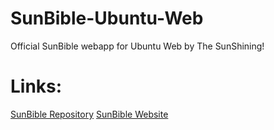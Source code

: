 # SunBible-Ubuntu-Web
Official SunBible webapp for Ubuntu Web by The SunShining!

# Links:
[SunBible Repository](https://github.com/the-sunshining/SunBible)
[SunBible Website](https://the-sunshining.github.io/SunBible/)


